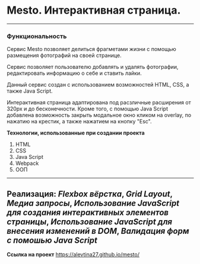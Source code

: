 # Mesto. Интерактивная страница.
---
### Функциональность
Сервис Mesto позволяет делиться фрагметами жизни с помощью размещения фотографий на своей странице.

Сервис позволяет пользователю добавлять и удалять фотографии, редактировать информацию о себе и ставить лайки.

Данный сервис создан с использованием возможностей HTML, CSS, а также Java Script.

Интерактивная страница адаптирована под расзличные расширения от 320px и до бесконечности.
Кроме того, с помощью Java Script добавлена возможность закрыть модальное окно кликом на overlay, по нажатию на крестик, а также нажатием на кнопку "Esc".

**Технологии, использованные при создании проекта**
1. HTML
2. CSS
3. Java Script
4. Webpack
5. ООП
---
**Реализация**:
*Flexbox вёрстка*,
*Grid Layout*,
*Медиа запросы*,
*Использование JavaScript для создания интерактивных элементов страницы*,
*Использование JavaScript для внесения изменений в DOM*,
*Валидация форм с помошью Java Script*
---

**Ссылка на проект**
https://alevtina27.github.io/mesto/
